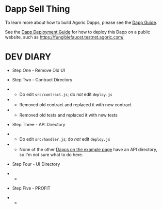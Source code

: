 # Dapp Sell Thing

To learn more about how to build Agoric Dapps, please see the [Dapp Guide](https://agoric.com/documentation/dapps/).

See the [Dapp Deployment Guide](https://github.com/Agoric/agoric-sdk/wiki/Dapp-Deployment-Guide) for how to deploy this Dapp on a public website, such as https://fungiblefaucet.testnet.agoric.com/


# DEV DIARY
- Step One - Remove Old UI
- Step Two - Contract Directory
 - - Do edit `src/contract.js`; do *not* edit `deploy.js`
 - - Removed old contract and replaced it with new contract
 - - Removed old tests and replaced it with new tests

- Step Three - API Directory
 - - Do edit `src/handler.js`; do *not* edit `deploy.js`
 - - None of the other [Dapps on the example page](https://docs.agoric.com/guides/dapps/dapp-templates.html) have an API directory, so I'm not sure what to do here.

- Step Four - UI Directory
 - - 

- Step Five - PROFIT
 - - 